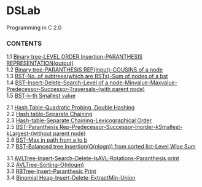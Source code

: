 # DSLab
Programming in C 2.0

### CONTENTS  
1.1 [Binary tree-LEVEL ORDER Insertion-PARANTHESIS REPRESENTATION(output)](https://github.com/hanna13n/DSLab/blob/master/ASSG1_B190420CS_HANNA_1.c)  
1.2 [Binary tree-PARANTHESIS REP(input)-COUSINS of a node](https://github.com/hanna13n/DSLab/blob/master/ASSG1_B190420CS_HANNA_2.c)  
1.3 [BST-No. of subtrees(which are BSTs)-Sum of nodes of a bst](https://github.com/hanna13n/DSLab/blob/master/ASSG1_B190420CS_HANNA_3.c)  
1.4 [BST-Insert-Delete-Search-Level of a node-Minvalue-Maxvalue-Predecessor-Successor-Traversals-(with parent node)](https://github.com/hanna13n/DSLab/blob/master/ASSG1_B190420CS_HANNA_4.c)  
1.5 [BST-k-th Smallest value](https://github.com/hanna13n/DSLab/blob/master/ASSG1_B190420CS_HANNA_5.c)  
  
2.1 [Hash Table-Quadratic Probing, Double Hashing](https://github.com/hanna13n/DSLab/blob/master/ASSG2_B190420CS_HANNA_1.c)  
2.2 [Hash table-Separate Chaining](https://github.com/hanna13n/DSLab/blob/master/ASSG2_B190420CS_HANNA_2.c)  
2.3 [Hash-table-Separate Chaining-Lexicographical Order](https://github.com/hanna13n/DSLab/blob/master/ASSG2_B190420CS_HANNA_3.c)  
2.5 [BST-Paranthesis Rep-Predecessor-Successor-Inorder-kSmallest-kLargest-(without parent node)](https://github.com/hanna13n/DSLab/blob/master/ASSG2_B190420CS_HANNA_5.c)   
2.6 [BST-Max in path from a to b](https://github.com/hanna13n/DSLab/blob/master/ASSG2_B190420CS_HANNA_6.c)  
2.7 [BST-Balanced tree Insertion(O(nlogn)) from sorted list-Level Wise Sum](https://github.com/hanna13n/DSLab/blob/master/ASSG2_B190420CS_HANNA_7.c) 
  
3.1 [AVLTree-Insert-Search-Delete-IsAVL-Rotations-Paranthesis print](https://github.com/hanna13n/DSLab/blob/master/ASSG3_B190420CS_HANNA_1.c)  
3.2 [AVLTree-Sorting-O(nlogm)](https://github.com/hanna13n/DSLab/blob/master/ASSG3_B190420CS_HANNA_2.c)  
3.3 [RBTree-Insert-Paranthesis Print](https://github.com/hanna13n/DSLab/blob/master/ASSG3_B190420CS_HANNA_3.c)  
3.4 [Binomial Heap-Insert-Delete-ExtractMin-Union](https://github.com/hanna13n/DSLab/blob/master/ASSG3_B190420CS_HANNA_4.c)  

